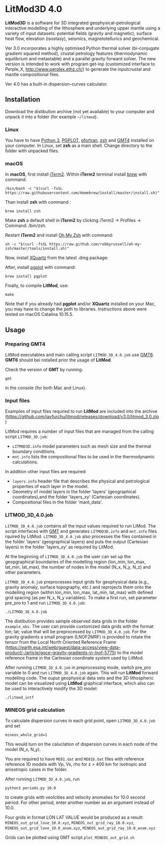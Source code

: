 # LitMod3D 4.0

**LitMod3D** is a software for 3D integrated geophysical-petrological interactive modelling of the lithosphere and underlying upper mantle using a variety of input datasets: potential fields (gravity and magnetic), surface heat flow, elevation (isostasy), seismics, magnetotellurics and geochemical.

Ver 3.0 incorporates a highly optimised Python thermal solver (bi-conjugate gradient squared method), crustal petrology features (thermodynamic equilibrium and metastable) and a parallel gravity forward solver. The new version is intended to work with program get-inp (customized interface to Perple_X, http://www.perplex.ethz.ch/) to generate the inputcrustal and mantle compositional files.

Ver 4.0 has a built-in dispersion-curves calculator.



## Installation
Download the distibution archive (not yet available) to your computer and unpack it into a folder (for example `~/litmod`). 

### Linux
You have to have [Python 3](https://www.python.org/), [PGPLOT](http://www.astro.caltech.edu/~tjp/pgplot/), [gfortran](https://gcc.gnu.org/fortran/), [zsh](http://www.zsh.org/) and [GMT4](http://gmt.soest.hawaii.edu) installed on your computer. In Linux, set **zsh** as a main shell. Change directory to the folder with unpacked files. 

### macOS
In **macOS**, first install [iTerm2](https://iterm2.com). Within **iTerm2** terminal install [brew](https://brew.sh) with command:
```
/bin/bash -c "$(curl -fsSL https://raw.githubusercontent.com/Homebrew/install/master/install.sh)"
```

Than install **zsh** with command :
```
brew install zsh
```

Make **zsh** a default shell in **iTerm2** by clicking iTerm2 -> Profiles -> Command: /bin/zsh.

Restart **iTerm2** and install [Oh My Zsh](https://ohmyz.sh) with command:
```
sh -c "$(curl -fsSL https://raw.github.com/robbyrussell/oh-my-zsh/master/tools/install.sh)"
```

Now, install [XQuartz](https://www.xquartz.org) from the latest .dmg package:


After, install [pgplot](http://www.astro.caltech.edu/~tjp/pgplot/) with command:
```
brew install pgplot
```


Finally, to compile **LitMod**, use:
```
make
```
Note that if you already had **pgplot** and/or **XQuartz** installed on your Mac, you may have to change the path to libraries. Instructions above were tested on macOS Catalina 10.15.5.


## Usage

### Preparing GMT4
LitMod executables and main calling script `LITMOD_3D_4.0.job` use [GMT6](http://gmt.soest.hawaii.edu). **GMT6** should bei nstalled prior the usage of **LitMod**.

Check the version of **GMT** by running:
```
gmt
```

in the console (for both Mac and Linux).


### Input files
Examples of input files required to run **LitMod** are included into the archive (https://github.com/javfurchu/litmod/releases/download/v3.0/litmod_3.0.zip)

LitMod requires a number of input files that are managed from the calling script `LITMOD_3D.job`:

- `LITMOD3D.info` model parameters such as mesh size and the thermal boundary conditions.
- `mnt.info` lists the compositional files to be used in the thermodynamic calculations.

In addition other input files are required:

- `layers.info` header file that describes the physical and petrological properties of each layer in the model.
- Geometry of model layers in the folder 'layers' (geographical coordinates),and the folder 'layers_xy' (Cartesian coordinates).
- Compositional files in the folder 'mant_data'.

### LITMOD_3D_4.0.job
`LITMOD_3D_4.0.job`  contains all the input values required to run LiMod. The script interfaces with [GMT](https://github.com/GenericMappingTools) and generates `LITMOD3D.info` and `mnt.info` files rquired by LitMod. `LITMOD_3D_4.0.job`  also processes the files contained in the folder 'layers' (geographical layers) and puts the output (Cartesian layers) in the folder 'layers_xy' as required by LitMod. 

At the beginning of `LITMOD_3D_4.0.job` the user can set up the geopgraphical boundaries of the modelling region (lon_min, lon_max, lat_min, lat_max), the number of nodes in the model (N_x, N_y, N_z) and other parameters. 

`LITMOD_3D_4.0.job` preprocesses input grids for geophysical data (e.g., gravity anomaly, surface topography, etc.) and reprojects them onto the modelling region (within lon_min, lon_max, lat_min, lat_max) with defined grid spacing (as per N_x, N_y variables). To make a first run, set parameter pre_pro to 1 and run `LITMOD_3D_4.0.job`:
```
./LITMOD_3D_4.0.job
```
The distibution provides sample observed data grids in the folder `example_obs`. The user can provide customized data grids with the format lon; lat; value that will be preprocessed by `LITMOD_3D_4.0.job`. For the gravity gradients a small program (LNOF2MRF) is provided to rotate the tensor from the Local North Oriented Reference Frame (https://earth.esa.int/web/guest/data-access/view-data-product/-/article/goce-gravity-gradients-in-lnof-5775) to the model reference frame in the Cartesian coordinate system used by LitMod. 


After running `LITMOD_3D_4.0.job` in preprocessing mode, switch pre_pro variable to 0 and run `LITMOD_3D_4.0.job` again. This will run **LitMod** forward modelling code. The ouput geophysical data sets and the 3D lithospheric model can be visualized using **LitMod** graphical interface, which also can be used to interactively modify the 3D model:
```
./litmod_intf
```


### MINEOS grid calculation

To calculate dispersion curves in each grid point, open `LITMOD_3D_4.0.job` and set 
```
mineos_whole_grid=1
```
This would turn on the caluclation of dispersion curves in each node of the model (N_x, N_y). 

You are required to have `ME01.dat` and `ME01b.dat` files with reference reference 1D models with Vp, Vs, rho for z > 400 km for isotropic and anisotropic cases in the folder.

After running `LITMOD_3D_4.0.job`, run

```
python3 periods.py 10.0
```

to create  grids with veolcities and velocity anomalies for 10.0 second period. For other period, enter another number as an argument instead of 10.0. 

Four grids in format LON LAT VALUE would be produced as a result:
`MINEOS_out_grid_love_10.0.xyz`,  `MINEOS_out_grid_ray_10.0.xyz`, `MINEOS_out_grid_love_10.0_anom.xyz`, `MINEOS_out_grid_ray_10.0_anom.xyz`

Grids can be plotted using GMT script   `plot_MINEOS_out_grid.sh`

